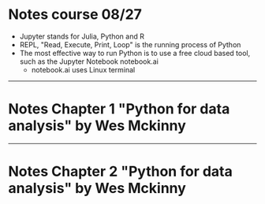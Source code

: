 # Notes course 08/27 #
- Jupyter stands for Julia, Python and R
- REPL, "Read, Execute, Print, Loop" is the running process of Python
- The most effective way to run Python is to use a free cloud based tool, such as the Jupyter Notebook notebook.ai
  - notebook.ai uses Linux terminal
---
# Notes Chapter 1 "Python for data analysis" by Wes Mckinny #
---
# Notes Chapter 2 "Python for data analysis" by Wes Mckinny #
